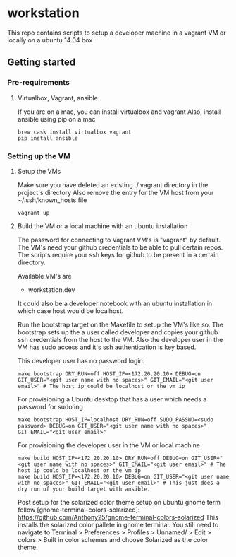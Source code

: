 # workstation

This repo contains scripts to setup a developer machine in a vagrant VM or locally on a ubuntu 14.04 box

## Getting started

### Pre-requirements

1. Virtualbox, Vagrant, ansible

    If you are on a mac, you can install virtualbox and vagrant
    Also, install ansible using pip on a mac

    ```shell
    brew cask install virtualbox vagrant
    pip install ansible
    ```

### Setting up the VM

1. Setup the VMs

    Make sure you have deleted an existing ./.vagrant directory in the project's directory
    Also remove the entry for the VM host from your ~/.ssh/known_hosts file

    ```shell
    vagrant up
    ```

2. Build the VM or a local machine with an ubuntu installation

    The password for connecting to Vagrant VM's is "vagrant" by default.
    The VM's need your github credentials to be able to pull certain repos.
    The scripts require your ssh keys for github to be present in a certain directory.

    Available VM's are
    - workstation.dev

    It could also be a developer notebook with an ubuntu installation in which case host would be localhost.

    Run the bootstrap target on the Makefile to setup the VM's like so.
    The bootstrap sets up the a user called developer and copies your github ssh credentials from the host to the VM.
    Also the developer user in the VM has sudo access and it's ssh authentication is key based.

    This developer user has no password login.
    ```shell
    make bootstrap DRY_RUN=off HOST_IP=<172.20.20.10> DEBUG=on GIT_USER="<git user name with no spaces>" GIT_EMAIL="<git user email>" # The host ip could be localhost or the vm ip
    ```

    For provisioning a Ubuntu desktop that has a user which needs a password for sudo'ing
    ```shell
    make bootstrap HOST_IP=localhost DRY_RUN=off SUDO_PASSWD=<sudo password> DEBUG=on GIT_USER="<git user name with no spaces>" GIT_EMAIL="<git user email>"
    ```

    For provisioning the developer user in the VM or local machine
    ```shell
    make build HOST_IP=<172.20.20.10> DRY_RUN=off DEBUG=on GIT_USER="<git user name with no spaces>" GIT_EMAIL="<git user email>" # The host ip could be localhost or the vm ip
    make build HOST_IP=<172.20.20.10> DEBUG=on GIT_USER="<git user name with no spaces>" GIT_EMAIL="<git user email>" # This just does a dry run of your build target with ansible.
    ```

    Post setup for the solarized color theme setup on ubuntu gnome term follow
    [gnome-terminal-colors-solarized]: https://github.com/Anthony25/gnome-terminal-colors-solarized
    This installs the solarized color pallete in gnome terminal. You still need to navigate to
    Terminal > Preferences > Profiles > Unnamed/<Your profile name> > Edit > colors > Built in color schemes
    and choose Solarized as the color theme.
